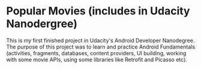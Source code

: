 # Popular Movies (includes in Udacity Nanodergree)
This is my first finished project in Udacity's Android Developer Nanodegree. The purpose of this project was to learn and practice Android Fundamentals (activities, fragments, databases, content providers, UI building, working with some movie APIs, using some libraries like Retrofit and Picasso etc).
